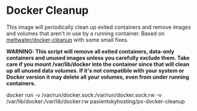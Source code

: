 # Docker Cleanup
This image will periodically clean up exited containers and remove images and volumes that aren't in use by a
running container. Based on [meltwater/docker-cleanup](https://github.com/meltwater/docker-cleanup) with some small fixes.

**WARNING: This script will remove all exited containers, data-only containers and unused images unless you
carefully exclude them. Take care if you mount /var/lib/docker into the container since that will clean
up all unused data volumes. If it's not compatible with your system or Docker version it may delete
all your volumes, even from under running containers.**


docker run -v /var/run/docker.sock:/var/run/docker.sock:rw -v /var/lib/docker:/var/lib/docker:rw pasientskyhosting/ps-docker-cleanup
